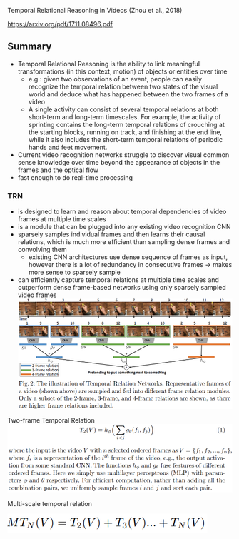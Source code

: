 Temporal Relational Reasoning in Videos (Zhou et al., 2018)

https://arxiv.org/pdf/1711.08496.pdf

## Summary
- Temporal Relational Reasoning is the ability to link meaningful transformations (in this context, motion) of objects or entities over time
	- e.g.: given two observations of an event, people can easily recognize the temporal relation between two states of the visual world and deduce what has happened between the two frames of a video
	- A single activity can consist of several temporal relations at both short-term and long-term timescales. For example, the activity of sprinting contains the long-term temporal relations of crouching at the starting blocks, running on track, and finishing at the end line, while it also includes the short-term temporal relations of periodic hands and feet movement.
- Current video recognition networks struggle to discover visual common sense knowledge over time beyond the appearance of objects in the frames and the optical flow
- fast enough to do real-time processing
### TRN
- is designed to learn and reason about temporal dependencies of video frames at multiple time scales
- is a module that can be plugged into any existing video recognition CNN
- sparsely samples individual frames and then learns their causal relations, which is much more efficient than sampling dense frames and convolving them
	- existing CNN architectures use dense sequence of frames as input, however there is a lot of redundancy in consecutive frames -> makes more sense to sparsely sample
- can efficiently capture temporal relations at multiple time scales and outperform dense frame-based networks using only sparsely sampled video frames
![](../../../images/Pasted%20image%208829068.png)

Two-frame Temporal Relation
![](../../../images/Pasted%20image%201947041.png)

Multi-scale temporal relation

![](../../../images/Pasted%20image%201247443.png)